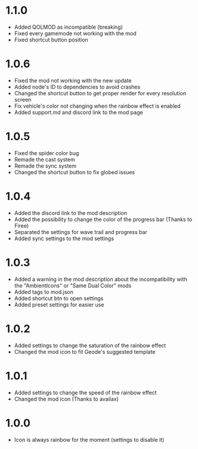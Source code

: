 # 1.1.0
- Added QOLMOD as incompatible (breaking)
- Fixed every gamemode not working with the mod
- Fixed shortcut button position

# 1.0.6
- Fixed the mod not working with the new update
- Added node's ID to dependencies to avoid crashes
- Changed the shortcut button to get proper render for every resolution screen
- Fix vehicle's color not changing when the rainbow effect is enabled
- Added support.md and discord link to the mod page


# 1.0.5
- Fixed the spider color bug
- Remade the cast system
- Remade the sync system
- Changed the shortcut button to fix globed issues

# 1.0.4
- Added the discord link to the mod description
- Added the possibility to change the color of the progress bar (Thanks to Firee)
- Separated the settings for wave trail and progress bar
- Added sync settings to the mod settings


# 1.0.3
- Added a warning in the mod description about the incompatibility with the "AmbientIcons" or "Same Dual Color" mods
- Added tags to mod.json
- Added shortcut btn to open settings
- Added preset settings for easier use

# 1.0.2
- Added settings to change the saturation of the rainbow effect
- Changed the mod icon to fit Geode's suggested template

# 1.0.1
- Added settings to change the speed of the rainbow effect
- Changed the mod icon (Thanks to availax)

# 1.0.0
- Icon is always rainbow for the moment (settings to disable it)
